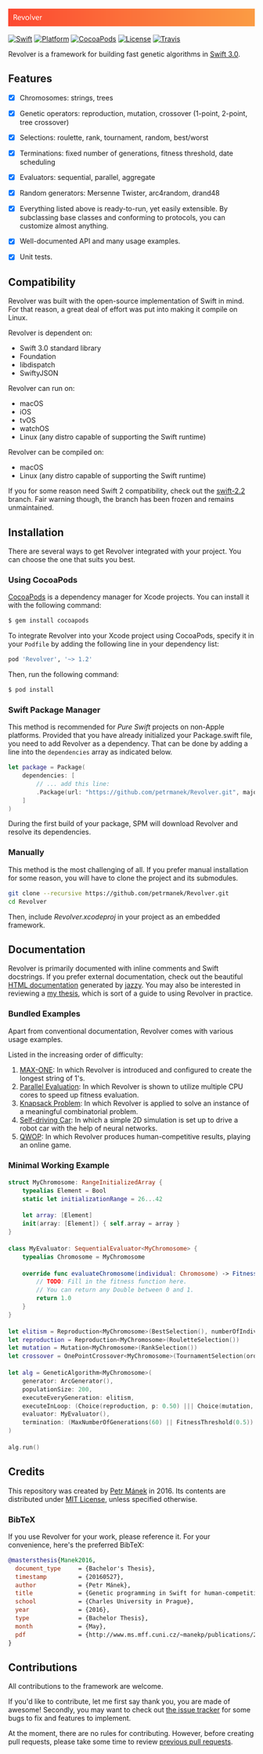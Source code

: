 ![image](Resources/header.png)

[![Swift][swift-badge]][swift-url]
[![Platform][platform-badge]][platform-url]
[![CocoaPods][pod-badge]][pod-url]
[![License][mit-badge]][mit-url]
[![Travis][travis-badge]][travis-url]

Revolver is a framework for building fast genetic algorithms in [Swift 3.0][swift-url].

## Features

- [x] Chromosomes: strings, trees
- [x] Genetic operators: reproduction, mutation, crossover (1-point, 2-point, tree crossover)
- [x] Selections: roulette, rank, tournament, random, best/worst
- [x] Terminations: fixed number of generations, fitness threshold, date scheduling
- [x] Evaluators: sequential, parallel, aggregate
- [x] Random generators: Mersenne Twister, arc4random, drand48
- [x] Everything listed above is ready-to-run, yet easily extensible. By subclassing base classes and conforming to protocols, you can customize almost anything.
- [x] Well-documented API and many usage examples.
- [x] Unit tests.


## Compatibility
Revolver was built with the open-source implementation of Swift in mind. For that reason, a great deal of effort was put into making it compile on Linux.

Revolver is dependent on:

 - Swift 3.0 standard library
 - Foundation
 - libdispatch
 - SwiftyJSON

Revolver can run on:

 - macOS
 - iOS
 - tvOS
 - watchOS
 - Linux (any distro capable of supporting the Swift runtime)

Revolver can be compiled on:

 - macOS
 - Linux (any distro capable of supporting the Swift runtime)

If you for some reason need Swift 2 compatibility, check out the [swift-2.2][swift-2.2-branch] branch. Fair warning though, the branch has been frozen and remains unmaintained.


## Installation
There are several ways to get Revolver integrated with your project. You can choose the one that suits you best.

### Using CocoaPods
[CocoaPods](http://cocoapods.org) is a dependency manager for Xcode projects. You can install it with the following command:

```bash
$ gem install cocoapods
```

To integrate Revolver into your Xcode project using CocoaPods, specify it in your `Podfile` by adding the following line in your dependency list:

```ruby
pod 'Revolver', '~> 1.2'
```

Then, run the following command:

```bash
$ pod install
```


### Swift Package Manager
This method is recommended for *Pure Swift* projects on non-Apple platforms. Provided that you have already initialized your Package.swift file, you need to add Revolver as a dependency. That can be done by adding a line into the `dependencies` array as indicated below.

```swift
let package = Package(
    dependencies: [
        // ... add this line:
        .Package(url: "https://github.com/petrmanek/Revolver.git", majorVersion: 1),
    ]
)
```

During the first build of your package, SPM will download Revolver and resolve its dependencies.


### Manually
This method is the most challenging of all. If you prefer manual installation for some reason, you will have to clone the project and its submodules.

```bash
git clone --recursive https://github.com/petrmanek/Revolver.git
cd Revolver
```

Then, include *Revolver.xcodeproj* in your project as an embedded framework.


## Documentation
Revolver is primarily documented with inline comments and Swift docstrings. If you prefer external documentation, check out the beautiful [HTML documentation][html-doc] generated by [jazzy][jazzy]. You may also be interested in reviewing a [my thesis][thesis], which is sort of a guide to using Revolver in practice.

### Bundled Examples
Apart from conventional documentation, Revolver comes with various usage examples.

Listed in the increasing order of difficulty:

 1. [MAX-ONE][example-maxone]: In which Revolver is introduced and configured to create the longest string of 1's.
 2. [Parallel Evaluation][example-parallel]: In which Revolver is shown to utilize multiple CPU cores to speed up fitness evaluation.
 3. [Knapsack Problem][example-knapsack]: In which Revolver is applied to solve an instance of a meaningful combinatorial problem.
 4. [Self-driving Car][example-car]: In which a simple 2D simulation is set up to drive a robot car with the help of neural networks.
 5. [QWOP][example-qwop]: In which Revolver produces human-competitive results, playing an online game.

### Minimal Working Example

```swift
struct MyChromosome: RangeInitializedArray {
    typealias Element = Bool
    static let initializationRange = 26...42

    let array: [Element]    
    init(array: [Element]) { self.array = array }    
}

class MyEvaluator: SequentialEvaluator<MyChromosome> {
    typealias Chromosome = MyChromosome

    override func evaluateChromosome(individual: Chromosome) -> Fitness {
        // TODO: Fill in the fitness function here.
        // You can return any Double between 0 and 1.
        return 1.0
    }    
}

let elitism = Reproduction<MyChromosome>(BestSelection(), numberOfIndividuals: 5)
let reproduction = Reproduction<MyChromosome>(RouletteSelection())
let mutation = Mutation<MyChromosome>(RankSelection())
let crossover = OnePointCrossover<MyChromosome>(TournamentSelection(order: 10))

let alg = GeneticAlgorithm<MyChromosome>(
    generator: ArcGenerator(),
    populationSize: 200,
    executeEveryGeneration: elitism,
    executeInLoop: (Choice(reproduction, p: 0.50) ||| Choice(mutation, p: 0.25) ||| Choice(crossover, p: 0.25)),
    evaluator: MyEvaluator(),
    termination: (MaxNumberOfGenerations(60) || FitnessThreshold(0.5))
)

alg.run()
```

## Credits
This repository was created by [Petr Mánek][petrmanek-url] in 2016. Its contents are distributed under [MIT License][mit-url], unless specified otherwise.

### BibTeX
If you use Revolver for your work, please reference it. For your convenience, here's the preferred BibTeX:

```bibtex
@mastersthesis{Manek2016,
  document_type     = {Bachelor's Thesis},
  timestamp         = {20160527},
  author            = {Petr Mánek},
  title             = {Genetic programming in Swift for human-competitive evolution},
  school            = {Charles University in Prague},
  year              = {2016},
  type              = {Bachelor Thesis},
  month             = {May},
  pdf               = {http://www.ms.mff.cuni.cz/~manekp/publications/20160527-bachelor-thesis.pdf}
}
```

## Contributions
All contributions to the framework are welcome.

If you'd like to contribute, let me first say thank you, you are made of awesome! Secondly, you may want to check out [the issue tracker][issue-tracker] for some bugs to fix and features to implement.

At the moment, there are no rules for contributing. However, before creating pull requests, please take some time to review [previous pull requests][pull-requests].


[swift-badge]: https://img.shields.io/badge/Swift-3.0-orange.svg?style=flat
[swift-url]: https://swift.org
[platform-badge]: https://img.shields.io/badge/Platforms-OS%20X%20--%20Linux-lightgray.svg?style=flat
[platform-url]: https://swift.org
[mit-badge]: https://img.shields.io/badge/License-MIT-blue.svg?style=flat
[mit-url]: https://tldrlegal.com/license/mit-license
[travis-badge]: https://travis-ci.org/petrmanek/Revolver.svg?branch=master
[travis-url]: https://travis-ci.org/petrmanek/Revolver
[pod-badge]: https://img.shields.io/cocoapods/v/Revolver.svg
[pod-url]: Revolver.podspec

[petrmanek-url]: https://github.com/petrmanek
[pull-requests]: https://github.com/petrmanek/Revolver/pulls
[issue-tracker]: https://github.com/petrmanek/Revolver/issues
[swift-2.2-branch]: https://github.com/petrmanek/Revolver/tree/swift-2.2

[jazzy]: https://github.com/realm/jazzy
[html-doc]: Revolver/Documentation
[thesis]: https://github.com/petrmanek/mff-bachelor-thesis

[example-maxone]: Examples/ExampleMaxOne
[example-knapsack]: Examples/ExampleKnapsack
[example-parallel]: Examples/ExampleParallel
[example-car]: Examples/ExampleCar
[example-qwop]: Examples/ExampleQwop
